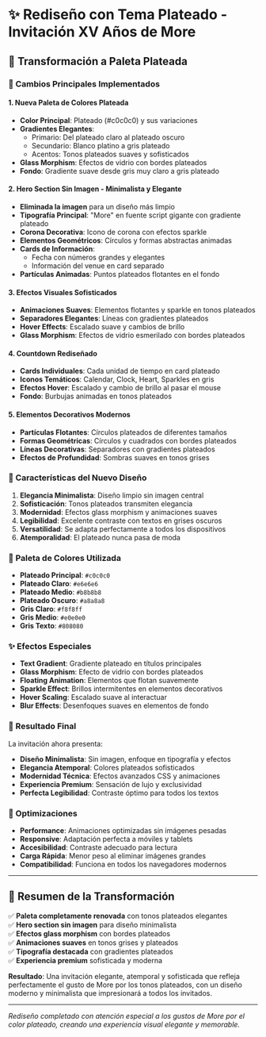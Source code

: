 # ✨ Rediseño con Tema Plateado - Invitación XV Años de More

## 🎨 Transformación a Paleta Plateada

### 🌟 Cambios Principales Implementados

#### 1. **Nueva Paleta de Colores Plateada**
- **Color Principal**: Plateado (#c0c0c0) y sus variaciones
- **Gradientes Elegantes**: 
  - Primario: Del plateado claro al plateado oscuro
  - Secundario: Blanco platino a gris plateado
  - Acentos: Tonos plateados suaves y sofisticados
- **Glass Morphism**: Efectos de vidrio con bordes plateados
- **Fondo**: Gradiente suave desde gris muy claro a gris plateado

#### 2. **Hero Section Sin Imagen - Minimalista y Elegante**
- **Eliminada la imagen** para un diseño más limpio
- **Tipografía Principal**: "More" en fuente script gigante con gradiente plateado
- **Corona Decorativa**: Icono de corona con efectos sparkle
- **Elementos Geométricos**: Círculos y formas abstractas animadas
- **Cards de Información**: 
  - Fecha con números grandes y elegantes
  - Información del venue en card separado
- **Partículas Animadas**: Puntos plateados flotantes en el fondo

#### 3. **Efectos Visuales Sofisticados**
- **Animaciones Suaves**: Elementos flotantes y sparkle en tonos plateados
- **Separadores Elegantes**: Líneas con gradientes plateados
- **Hover Effects**: Escalado suave y cambios de brillo
- **Glass Morphism**: Efectos de vidrio esmerilado con bordes plateados

#### 4. **Countdown Rediseñado**
- **Cards Individuales**: Cada unidad de tiempo en card plateado
- **Iconos Temáticos**: Calendar, Clock, Heart, Sparkles en gris
- **Efectos Hover**: Escalado y cambio de brillo al pasar el mouse
- **Fondo**: Burbujas animadas en tonos plateados

#### 5. **Elementos Decorativos Modernos**
- **Partículas Flotantes**: Círculos plateados de diferentes tamaños
- **Formas Geométricas**: Círculos y cuadrados con bordes plateados
- **Líneas Decorativas**: Separadores con gradientes plateados
- **Efectos de Profundidad**: Sombras suaves en tonos grises

### 🎯 Características del Nuevo Diseño

1. **Elegancia Minimalista**: Diseño limpio sin imagen central
2. **Sofisticación**: Tonos plateados transmiten elegancia
3. **Modernidad**: Efectos glass morphism y animaciones suaves
4. **Legibilidad**: Excelente contraste con textos en grises oscuros
5. **Versatilidad**: Se adapta perfectamente a todos los dispositivos
6. **Atemporalidad**: El plateado nunca pasa de moda

### 💎 Paleta de Colores Utilizada

- **Plateado Principal**: `#c0c0c0`
- **Plateado Claro**: `#e6e6e6`
- **Plateado Medio**: `#b8b8b8`
- **Plateado Oscuro**: `#a8a8a8`
- **Gris Claro**: `#f8f8ff`
- **Gris Medio**: `#e0e0e0`
- **Gris Texto**: `#808080`

### ✨ Efectos Especiales

- **Text Gradient**: Gradiente plateado en títulos principales
- **Glass Morphism**: Efecto de vidrio con bordes plateados
- **Floating Animation**: Elementos que flotan suavemente
- **Sparkle Effect**: Brillos intermitentes en elementos decorativos
- **Hover Scaling**: Escalado suave al interactuar
- **Blur Effects**: Desenfoques suaves en elementos de fondo

### 🌟 Resultado Final

La invitación ahora presenta:
- **Diseño Minimalista**: Sin imagen, enfoque en tipografía y efectos
- **Elegancia Atemporal**: Colores plateados sofisticados
- **Modernidad Técnica**: Efectos avanzados CSS y animaciones
- **Experiencia Premium**: Sensación de lujo y exclusividad
- **Perfecta Legibilidad**: Contraste óptimo para todos los textos

### 📱 Optimizaciones

- **Performance**: Animaciones optimizadas sin imágenes pesadas
- **Responsive**: Adaptación perfecta a móviles y tablets
- **Accesibilidad**: Contraste adecuado para lectura
- **Carga Rápida**: Menor peso al eliminar imágenes grandes
- **Compatibilidad**: Funciona en todos los navegadores modernos

---

## 🎉 Resumen de la Transformación

✅ **Paleta completamente renovada** con tonos plateados elegantes  
✅ **Hero section sin imagen** para diseño minimalista  
✅ **Efectos glass morphism** con bordes plateados  
✅ **Animaciones suaves** en tonos grises y plateados  
✅ **Tipografía destacada** con gradientes plateados  
✅ **Experiencia premium** sofisticada y moderna  

**Resultado**: Una invitación elegante, atemporal y sofisticada que refleja perfectamente el gusto de More por los tonos plateados, con un diseño moderno y minimalista que impresionará a todos los invitados.

---

*Rediseño completado con atención especial a los gustos de More por el color plateado, creando una experiencia visual elegante y memorable.*
